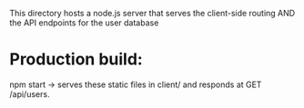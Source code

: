 This directory hosts a node.js server that serves the client-side routing AND the API endpoints for the user database 

# Production build:
npm start → serves these static files in client/ and responds at GET /api/users.